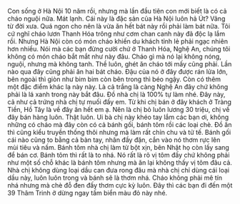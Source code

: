 Con sống ở Hà Nội 10 năm rồi, nhưng mà lần đầu tiên con mới biết là có cả cháo nguội nữa. Mát lạnh. Cái này là đặc sản của Hà Nội luôn hả Út? Vâng từ đời xưa. Quá ngon cho nên là vừa ăn hết bát này rồi phải làm bát nữa. Tôi cứ nghĩ cháo lươn Thanh Hóa trông như cơm chan canh này đã độc lạ lắm rồi. Nhưng Hà Nội còn có món cháo khiến du khách tỉnh lẻ phải ngạc nhiên hơn nhiều. Nói mà các bạn đừng cười chứ ở Thanh Hóa, Nghệ An, chúng tôi không có món cháo bắt mắt như này đâu. Cháo gì mà nó lại không nóng, nguội, nhưng mà không tanh. Thề luôn, ghét ăn cháo tới mấy cũng phải. Lần nào qua đây cũng phải ăn hai bát cháo. Đậu của nó ở đây được rán lửa lớn, bên ngoài thì giòn như bim bim còn bên trong thì béo ngậy. Còn có thêm một đặc điểm khác lạ này này. Là cả trắng là càng Nghệ An đây chứ không phải là lá xanh trong này bắt đâu. Đồ nhà chị là 100% tự làm nhé. Đây này, cả như cả trứng nhà chị tự muối đấy em. Từ khi chị bán ở đây khách ở Tràng Tiền, Hồ Tây là về đây ăn hết em ạ. Nên là chị bỏ luôn lương 30 triệu, chị về đây bán hàng luôn. Thật luôn. Ui bà chị này khéo tay lắm các bạn ơi, không những có cháo mà đây còn có cả bánh gối, bánh tôm rồi các loại chè. Đồ ăn thì cũng kiểu truyền thống thôi nhưng mà làm rất chỉn chu và tử tế. Bánh gối cái nào cũng to bằng cả bàn tay, nhân đầy đặn, cắn vào nó thơm rực lên mùi tiêu và nấm. Bánh tôm nhà chị làm từ bột xịn, bên Nhật họ còn lấy sang để bán cơ. Bánh tôm thì rất là to nhá. Nó rất là rõ vị tôm đấy chứ không phải như một số chỗ khác là bánh tôm nhưng mà ăn lại không thấy vị tôm đâu cả. Nhà chị không dùng loại dầu can đưa rong đâu mà nhà chị chỉ dùng cái loại dầu này, luôn luôn trong và bánh sẽ là thơm nhá. Cháo không phải mê tín nhá nhưng mà chè đỗ đen đấy thơm cực kỳ luôn. Đây thì các bạn đi đến một 39 Thâm Trinh ở dừng ngay tấm biển màu đỏ này nhé.
